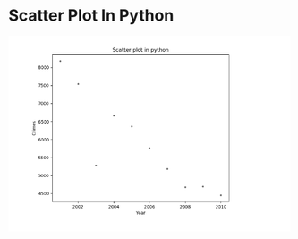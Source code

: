 # Scatter Plot In Python





![alt text](https://raw.githubusercontent.com/AbhishekKumar4/Data-Analytics/master/Descriptive%20Statistics%20-%20%20Graphical%20Approaches/3.%20For%20Multiple%20Variables/Scatter%20Plots/Scatter%20plots%20in%20python/sc_plot_in_python.PNG)
